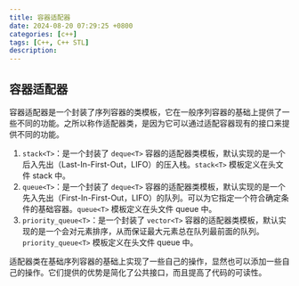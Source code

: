 ```yaml
---
title: 容器适配器
date: 2024-08-20 07:29:25 +0800
categories: [c++]
tags: [C++, C++ STL]
description: 
---
```

## 容器适配器

容器适配器是一个封装了序列容器的类模板，它在一般序列容器的基础上提供了一些不同的功能。之所以称作适配器类，是因为它可以通过适配容器现有的接口来提供不同的功能。

1. `stack<T>`：是一个封装了 `deque<T>` 容器的适配器类模板，默认实现的是一个后入先出（Last-In-First-Out，LIFO）的压入栈。`stack<T>` 模板定义在头文件 stack 中。
2. `queue<T>`：是一个封装了 `deque<T>` 容器的适配器类模板，默认实现的是一个先入先出（First-In-First-Out，LIFO）的队列。可以为它指定一个符合确定条件的基础容器。`queue<T>` 模板定义在头文件 queue 中。
3. `priority_queue<T>`：是一个封装了 `vector<T>` 容器的适配器类模板，默认实现的是一个会对元素排序，从而保证最大元素总在队列最前面的队列。`priority_queue<T>` 模板定义在头文件 queue 中。

适配器类在基础序列容器的基础上实现了一些自己的操作，显然也可以添加一些自己的操作。它们提供的优势是简化了公共接口，而且提高了代码的可读性。


